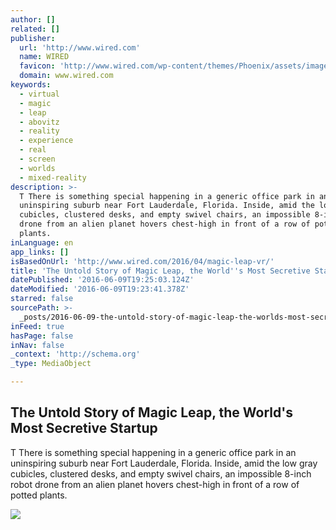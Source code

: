 ```yaml
---
author: []
related: []
publisher:
  url: 'http://www.wired.com'
  name: WIRED
  favicon: 'http://www.wired.com/wp-content/themes/Phoenix/assets/images/favicon.ico'
  domain: www.wired.com
keywords:
  - virtual
  - magic
  - leap
  - abovitz
  - reality
  - experience
  - real
  - screen
  - worlds
  - mixed-reality
description: >-
  T There is something special happening in a generic office park in an
  uninspiring suburb near Fort Lauderdale, Florida. Inside, amid the low gray
  cubicles, clustered desks, and empty swivel chairs, an impossible 8-inch robot
  drone from an alien planet hovers chest-high in front of a row of potted
  plants.
inLanguage: en
app_links: []
isBasedOnUrl: 'http://www.wired.com/2016/04/magic-leap-vr/'
title: 'The Untold Story of Magic Leap, the World''s Most Secretive Startup'
datePublished: '2016-06-09T19:25:03.124Z'
dateModified: '2016-06-09T19:23:41.378Z'
starred: false
sourcePath: >-
  _posts/2016-06-09-the-untold-story-of-magic-leap-the-worlds-most-secretive-s.md
inFeed: true
hasPage: false
inNav: false
_context: 'http://schema.org'
_type: MediaObject

---
```

<article style=""><h1>The Untold Story of Magic Leap, the World's Most Secretive Startup</h1><p>T There is something special happening in a generic office park in an uninspiring suburb near Fort Lauderdale, Florida. Inside, amid the low gray cubicles, clustered desks, and empty swivel chairs, an impossible 8-inch robot drone from an alien planet hovers chest-high in front of a row of potted plants.</p><img src="https://www.wired.com/wp-content/uploads/2016/04/ff_magic_leap-ultralight_beam.jpg" /></article>